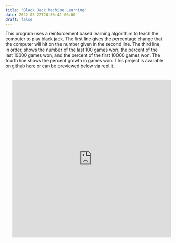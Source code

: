 ```yaml
---
title: "Black Jack Machine Learning"
date: 2022-08-22T20:30:41-06:00
draft: false 
---
```


This program uses a reinforcement based learning algorithim to teach the computer to play black jack. The first line gives the percentage change that the computer will hit on the number given in the second line. The third line, in order, shows the number of the last 100 games won, the percent of the last 10000 games won, and the percent of the first 10000 games won. The fourth line shows the percent growth in games won. This project is available on github [here](https://github.com/timhradil/Black-Jack-Machine-Learning) or can be previewed below via repl.it.

<iframe style="padding:22px" frameborder="0" width="100%" height="500px" src="https://replit.com/@TimHradil/Black-Jack-Machine-Learning?embed=true"></iframe>
